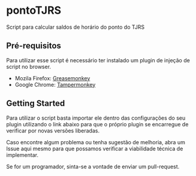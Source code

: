 # pontoTJRS
Script para calcular saldos de horário do ponto do TJRS


## Pré-requisitos

Para utilizar esse script é necessário ter instalado um plugin de injeção de script no browser. 
- Mozila Firefox: [Greasemonkey](https://addons.mozilla.org/firefox/addon/greasemonkey/)
- Google Chrome: [Tampermonkey](https://chrome.google.com/webstore/detail/tampermonkey/dhdgffkkebhmkfjojejmpbldmpobfkfo)

## Getting Started

Para utilizar o script basta importar ele dentro das configurações do seu plugin utilizando o link abaixo para que o próprio plugin se encarregue de verificar por novas versões liberadas.

Caso encontre algum problema ou tenha sugestão de melhoria, abra um Issue aqui mesmo para que possamos verificar a viabilidade técnica de implementar.

Se for um programador, sinta-se a vontade de enviar um pull-request.


